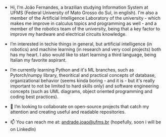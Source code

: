 - Hi, I’m João Fernandes, a brazilian studying Information System at UFMS (Federal University of Mato Grosso do Sul, in english). I'm also a member of the Artificial Intelligence Laboratory of the university - which makes me improve in calculus topics and programming as well -
and a member of the robotics team of the university, being that a key factor to improve my hardware and electrical circuits knowledge.

- I’m interested in techie things in general, but artificial intelligence (in robotics) and machine learning (in research and very cool projects)
both has my heart. I also would like to start learning a third language, being Italian my favorite aspirant.

- I’m currently learning Python and it's ML branches, such as Pytorch/numpy library, theoritical and practical concepts of database,
organizational behavior (seems kinda boring - and it is - but it's really important to not be limited to hard skills only) and software engineering
concepts (such as UML diagrams, object oriented programming and coding best practices).

- 💞️ I’m looking to collaborate on open-source projects that catch my attention and creating useful and readable repositories.
- 📫 You can reach me at: andrade.joao@ufms.br (hopefully, soon i will be on LinkedIn)
